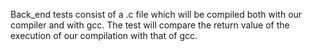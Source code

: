 Back_end tests consist of a .c file which will be compiled both with our compiler and with gcc. The test will compare the return value of the execution of our compilation with that of gcc.